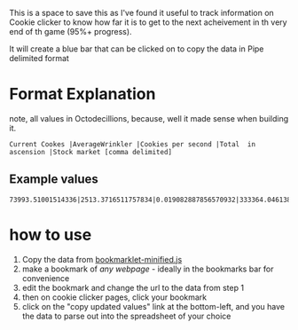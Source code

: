 This is a space to save this as I've found it useful to track information on Cookie clicker to know how far it is to get to the next acheivement in th very end of th game (95%+ progress).

It will create a blue bar that can be clicked on to copy the data in Pipe delimited format


# Format Explanation
note, all values in Octodecillions, because, well it made sense when building it.  
```
Current Cookes |AverageWrinkler |Cookies per second |Total  in ascension |Stock market [comma delimited]
```
## Example values
```
73993.51001514336|2513.3716511757834|0.019082887856570932|333364.04613863654|0.00,2668.92,1069.95,1531.38,249.01,73.47,0.00,2067.38,0.00,0.00,3836.39,2772.37,0.00,4965.52,3325.96,0.00,0.00,0.00
```

# how to use


1. Copy the data from [bookmarklet-minified.js](https://github.com/sgazard/cookie-clicker-bookmarklet/blob/main/bookmarklet-minified.js)
2. make a bookmark of *any webpage* - ideally in the bookmarks bar for convenience
3. edit the bookmark and change the url to the data from step 1
4. then on cookie clicker pages, click your bookmark
5. click on the "copy updated values" link at the bottom-left, and you have the data to parse out into the spreadsheet of your choice
